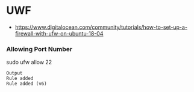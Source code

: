 # UWF

- https://www.digitalocean.com/community/tutorials/how-to-set-up-a-firewall-with-ufw-on-ubuntu-18-04

### Allowing Port Number

sudo ufw allow 22

```shell
Output
Rule added
Rule added (v6)
```
